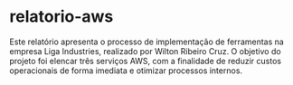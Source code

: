 # relatorio-aws
Este relatório apresenta o processo de implementação de ferramentas na empresa Liga Industries,  realizado por Wilton Ribeiro Cruz. O objetivo do projeto foi elencar três serviços AWS,  com a finalidade de reduzir custos operacionais de forma imediata e otimizar processos internos.
